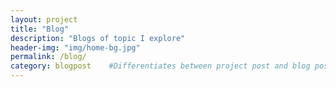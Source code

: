 ```yaml
---
layout: project
title: "Blog"
description: "Blogs of topic I explore"
header-img: "img/home-bg.jpg"
permalink: /blog/
category: blogpost    #Differentiates between project post and blog post
---
```

